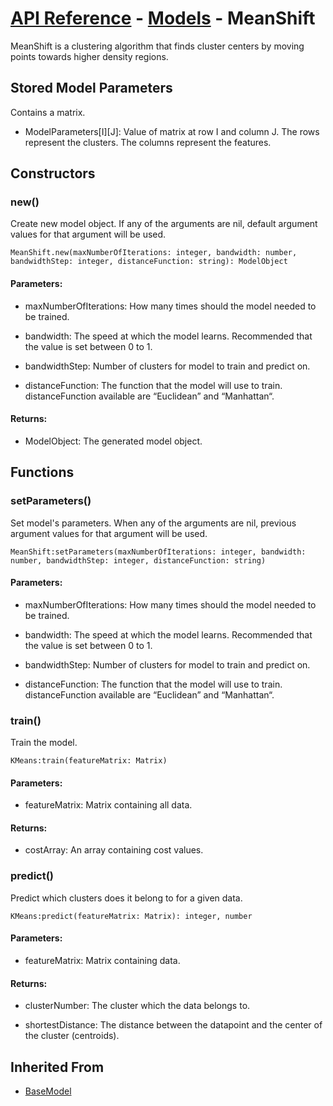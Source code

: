 # [API Reference](../../API.md) - [Models](../Models.md) - MeanShift

MeanShift is a clustering algorithm that finds cluster centers by moving points towards higher density regions.

## Stored Model Parameters

Contains a matrix.  

* ModelParameters[I][J]: Value of matrix at row I and column J. The rows represent the clusters. The columns represent the features.

## Constructors

### new()

Create new model object. If any of the arguments are nil, default argument values for that argument will be used.

```
MeanShift.new(maxNumberOfIterations: integer, bandwidth: number, bandwidthStep: integer, distanceFunction: string): ModelObject
```

#### Parameters:

* maxNumberOfIterations: How many times should the model needed to be trained.

* bandwidth: The speed at which the model learns. Recommended that the value is set between 0 to 1.

* bandwidthStep: Number of clusters for model to train and predict on.

* distanceFunction: The function that the model will use to train. distanceFunction available are “Euclidean” and “Manhattan“.

#### Returns:

* ModelObject: The generated model object.

## Functions

### setParameters()

Set model's parameters. When any of the arguments are nil, previous argument values for that argument will be used.

```
MeanShift:setParameters(maxNumberOfIterations: integer, bandwidth: number, bandwidthStep: integer, distanceFunction: string)
```

#### Parameters:

* maxNumberOfIterations: How many times should the model needed to be trained.

* bandwidth: The speed at which the model learns. Recommended that the value is set between 0 to 1.

* bandwidthStep: Number of clusters for model to train and predict on.

* distanceFunction: The function that the model will use to train. distanceFunction available are “Euclidean” and “Manhattan“.

### train()

Train the model.

```
KMeans:train(featureMatrix: Matrix)
```

#### Parameters:

* featureMatrix: Matrix containing all data.

#### Returns:

* costArray: An array containing cost values.

### predict()

Predict which clusters does it belong to for a given data.

```
KMeans:predict(featureMatrix: Matrix): integer, number
```

#### Parameters:

* featureMatrix: Matrix containing data.

#### Returns:

* clusterNumber: The cluster which the data belongs to.

* shortestDistance: The distance between the datapoint and the center of the cluster (centroids).

## Inherited From

* [BaseModel](BaseModel.md)
